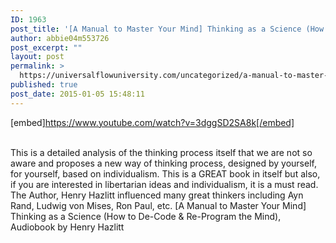 ```yaml
---
ID: 1963
post_title: '[A Manual to Master Your Mind] Thinking as a Science (How to De-Code &#038; Re-Program the Mind)'
author: abbie04m553726
post_excerpt: ""
layout: post
permalink: >
  https://universalflowuniversity.com/uncategorized/a-manual-to-master-your-mind-thinking-as-a-science-how-to-de-code-re-program-the-mind/
published: true
post_date: 2015-01-05 15:48:11
---
```

[embed]https://www.youtube.com/watch?v=3dggSD2SA8k[/embed]</br></br>
<p>This is a detailed analysis of the thinking process itself that we are not so aware and proposes a new way of thinking process, designed by yourself, for yourself, based on individualism. This is a GREAT book in itself but also, if you are interested in libertarian ideas and individualism, it is a must read. The Author, Henry Hazlitt influenced many great thinkers including Ayn Rand, Ludwig von Mises, Ron Paul, etc.
[A Manual to Master Your Mind] Thinking as a Science (How to De-Code & Re-Program the Mind), Audiobook by Henry Hazlitt</p>